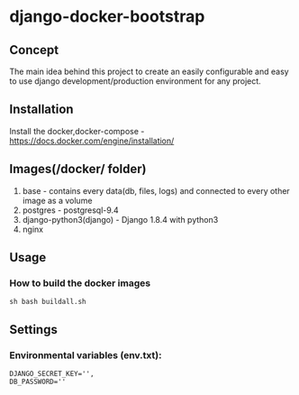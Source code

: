 # django-docker-bootstrap

## Concept
The main idea behind this project to create an easily configurable and easy to use django
development/production environment for any project.

## Installation
Install the docker,docker-compose - https://docs.docker.com/engine/installation/

## Images(/docker/ folder)
1. base - contains every data(db, files, logs) and connected to every other image as a volume
2. postgres - postgresql-9.4
3. django-python3(django) - Django 1.8.4 with python3
4. nginx

## Usage
### How to build the docker images
```sh bash buildall.sh ```

## Settings
### Environmental variables (env.txt):
```
DJANGO_SECRET_KEY='',
DB_PASSWORD=''
```